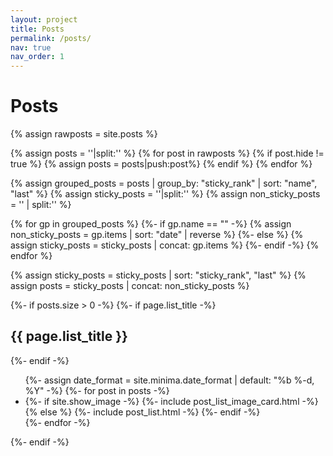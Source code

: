 ```yaml
---
layout: project
title: Posts
permalink: /posts/
nav: true
nav_order: 1
---
```


# Posts

 {% assign rawposts = site.posts %}
 

  <!-- Hide posts if front matter flag hide:true -->
  {% assign posts = ''|split:'' %}
  {% for post in rawposts %}
    {% if post.hide != true %}
      {% assign posts = posts|push:post%}
    {% endif %}
  {% endfor %}

  <!-- Sort posts by rank, then date -->
  {% assign grouped_posts = posts | group_by: "sticky_rank" | sort: "name", "last" %}
  {% assign sticky_posts = ''|split:'' %}
  {% assign non_sticky_posts = '' | split:'' %}

 
  {% for gp in grouped_posts %}
    {%- if gp.name == "" -%}
      {% assign non_sticky_posts = gp.items | sort: "date" | reverse %}
    {%- else %}
      {% assign sticky_posts = sticky_posts | concat: gp.items %}
    {%- endif -%}
  {% endfor %}

   <!-- Assemble final sorted posts array -->
  {% assign sticky_posts = sticky_posts | sort: "sticky_rank", "last" %}
  {% assign posts = sticky_posts | concat: non_sticky_posts %}

  {%- if posts.size > 0 -%}
    {%- if page.list_title -%}
      <h2 class="post-list-heading">{{ page.list_title }}</h2>
    {%- endif -%}
    <ul class="post-list">
      {%- assign date_format = site.minima.date_format | default: "%b %-d, %Y" -%}
      {%- for post in posts -%}
      <li>
        {%- if site.show_image -%}
            {%- include post_list_image_card.html -%}
        {% else %}
            {%- include post_list.html -%}
        {%- endif -%}
      </li>
      {%- endfor -%}
    </ul>

  
  {%- endif -%}

